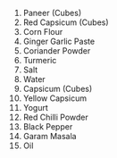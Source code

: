 1.  Paneer (Cubes)
2.  Red Capsicum (Cubes)
3.  Corn Flour
4.  Ginger Garlic Paste
5.  Coriander Powder
6.  Turmeric
7.  Salt
8.  Water
9.  Capsicum (Cubes)
10. Yellow Capsicum
11. Yogurt
12. Red Chilli Powder
13. Black Pepper
14. Garam Masala
15. Oil